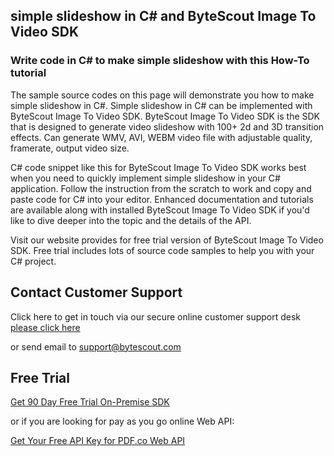 ## simple slideshow in C# and ByteScout Image To Video SDK

### Write code in C# to make simple slideshow with this How-To tutorial

The sample source codes on this page will demonstrate you how to make simple slideshow in C#. Simple slideshow in C# can be implemented with ByteScout Image To Video SDK. ByteScout Image To Video SDK is the SDK that is designed to generate video slideshow with 100+ 2d and 3D transition effects. Can generate WMV, AVI, WEBM video file with adjustable quality, framerate, output video size.

C# code snippet like this for ByteScout Image To Video SDK works best when you need to quickly implement simple slideshow in your C# application. Follow the instruction from the scratch to work and copy and paste code for C# into your editor. Enhanced documentation and tutorials are available along with installed ByteScout Image To Video SDK if you'd like to dive deeper into the topic and the details of the API.

Visit our website provides for free trial version of ByteScout Image To Video SDK. Free trial includes lots of source code samples to help you with your C# project.

## Contact Customer Support

Click here to get in touch via our secure online customer support desk [please click here](https://bytescout.zendesk.com/hc/en-us/requests/new?subject=ByteScout%20Image%20To%20Video%20SDK%20Question)

or send email to [support@bytescout.com](mailto:support@bytescout.com?subject=ByteScout%20Image%20To%20Video%20SDK%20Question) 

## Free Trial

[Get 90 Day Free Trial On-Premise SDK](https://bytescout.com/download/web-installer?utm_source=github-readme)

or if you are looking for pay as you go online Web API:

[Get Your Free API Key for PDF.co Web API](https://pdf.co/documentation/api?utm_source=github-readme)